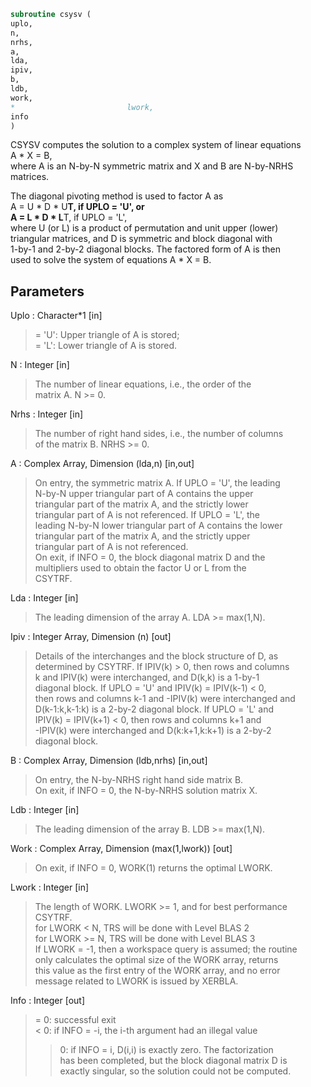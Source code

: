 ```fortran  
subroutine csysv (  
uplo,  
n,  
nrhs,  
a,  
lda,  
ipiv,  
b,  
ldb,  
work,  
*                         lwork,  
info  
)  
```  
  
CSYSV computes the solution to a complex system of linear equations  
A * X = B,  
where A is an N-by-N symmetric matrix and X and B are N-by-NRHS  
matrices.  
  
The diagonal pivoting method is used to factor A as  
A = U * D * U**T,  if UPLO = 'U', or  
A = L * D * L**T,  if UPLO = 'L',  
where U (or L) is a product of permutation and unit upper (lower)  
triangular matrices, and D is symmetric and block diagonal with  
1-by-1 and 2-by-2 diagonal blocks.  The factored form of A is then  
used to solve the system of equations A * X = B.  
  
## Parameters  
Uplo : Character*1 [in]  
> = 'U':  Upper triangle of A is stored;  
> = 'L':  Lower triangle of A is stored.  
  
N : Integer [in]  
> The number of linear equations, i.e., the order of the  
> matrix A.  N >= 0.  
  
Nrhs : Integer [in]  
> The number of right hand sides, i.e., the number of columns  
> of the matrix B.  NRHS >= 0.  
  
A : Complex Array, Dimension (lda,n) [in,out]  
> On entry, the symmetric matrix A.  If UPLO = 'U', the leading  
> N-by-N upper triangular part of A contains the upper  
> triangular part of the matrix A, and the strictly lower  
> triangular part of A is not referenced.  If UPLO = 'L', the  
> leading N-by-N lower triangular part of A contains the lower  
> triangular part of the matrix A, and the strictly upper  
> triangular part of A is not referenced.  
> On exit, if INFO = 0, the block diagonal matrix D and the  
> multipliers used to obtain the factor U or L from the  
> CSYTRF.  
  
Lda : Integer [in]  
> The leading dimension of the array A.  LDA >= max(1,N).  
  
Ipiv : Integer Array, Dimension (n) [out]  
> Details of the interchanges and the block structure of D, as  
> determined by CSYTRF.  If IPIV(k) > 0, then rows and columns  
> k and IPIV(k) were interchanged, and D(k,k) is a 1-by-1  
> diagonal block.  If UPLO = 'U' and IPIV(k) = IPIV(k-1) < 0,  
> then rows and columns k-1 and -IPIV(k) were interchanged and  
> D(k-1:k,k-1:k) is a 2-by-2 diagonal block.  If UPLO = 'L' and  
> IPIV(k) = IPIV(k+1) < 0, then rows and columns k+1 and  
> -IPIV(k) were interchanged and D(k:k+1,k:k+1) is a 2-by-2  
> diagonal block.  
  
B : Complex Array, Dimension (ldb,nrhs) [in,out]  
> On entry, the N-by-NRHS right hand side matrix B.  
> On exit, if INFO = 0, the N-by-NRHS solution matrix X.  
  
Ldb : Integer [in]  
> The leading dimension of the array B.  LDB >= max(1,N).  
  
Work : Complex Array, Dimension (max(1,lwork)) [out]  
> On exit, if INFO = 0, WORK(1) returns the optimal LWORK.  
  
Lwork : Integer [in]  
> The length of WORK.  LWORK >= 1, and for best performance  
> CSYTRF.  
> for LWORK < N, TRS will be done with Level BLAS 2  
> for LWORK >= N, TRS will be done with Level BLAS 3  
> If LWORK = -1, then a workspace query is assumed; the routine  
> only calculates the optimal size of the WORK array, returns  
> this value as the first entry of the WORK array, and no error  
> message related to LWORK is issued by XERBLA.  
  
Info : Integer [out]  
> = 0: successful exit  
> < 0: if INFO = -i, the i-th argument had an illegal value  
> > 0: if INFO = i, D(i,i) is exactly zero.  The factorization  
> has been completed, but the block diagonal matrix D is  
> exactly singular, so the solution could not be computed.  
  
